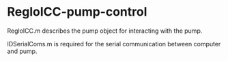 # RegloICC-pump-control
 
RegloICC.m describes the pump object for interacting with the pump.

IDSerialComs.m is required for the serial communication between computer and pump.
